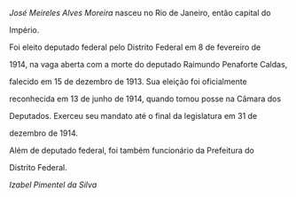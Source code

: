 

*José Meireles Alves Moreira* nasceu no Rio de Janeiro, então capital do

Império.



Foi eleito deputado federal pelo Distrito Federal em 8 de fevereiro de

1914, na vaga aberta com a morte do deputado Raimundo Penaforte Caldas,

falecido em 15 de dezembro de 1913. Sua eleição foi oficialmente

reconhecida em 13 de junho de 1914, quando tomou posse na Câmara dos

Deputados. Exerceu seu mandato até o final da legislatura em 31 de

dezembro de 1914.



Além de deputado federal, foi também funcionário da Prefeitura do

Distrito Federal.



*Izabel Pimentel da Silva*



